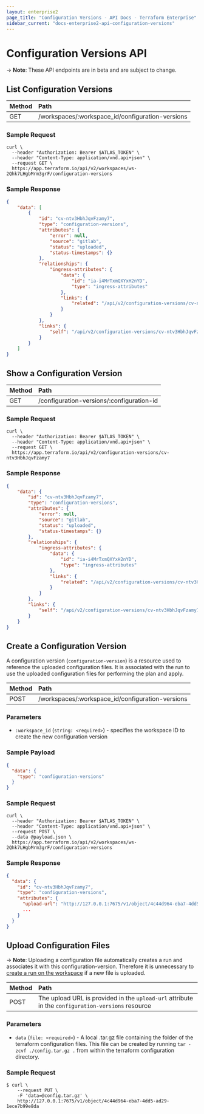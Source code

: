 ```yaml
---
layout: enterprise2
page_title: "Configuration Versions - API Docs - Terraform Enterprise"
sidebar_current: "docs-enterprise2-api-configuration-versions"
---
```


# Configuration Versions API

-> **Note**: These API endpoints are in beta and are subject to change.

## List Configuration Versions

| Method | Path           |
| :----- | :------------- |
| GET | /workspaces/:workspace_id/configuration-versions |

### Sample Request

```shell
curl \
  --header "Authorization: Bearer $ATLAS_TOKEN" \
  --header "Content-Type: application/vnd.api+json" \
  --request GET \
  https://app.terraform.io/api/v2/workspaces/ws-2Qhk7LHgbMrm3grF/configuration-versions
```

### Sample Response

```json
{
    "data": [
        {
            "id": "cv-ntv3HbhJqvFzamy7",
            "type": "configuration-versions",
            "attributes": {
                "error": null,
                "source": "gitlab",
                "status": "uploaded",
                "status-timestamps": {}
            },
            "relationships": {
                "ingress-attributes": {
                    "data": {
                        "id": "ia-i4MrTxmQXYxH2nYD",
                        "type": "ingress-attributes"
                    },
                    "links": {
                        "related": "/api/v2/configuration-versions/cv-ntv3HbhJqvFzamy7/ingress-attributes"
                    }
                }
            },
            "links": {
                "self": "/api/v2/configuration-versions/cv-ntv3HbhJqvFzamy7"
            }
        }
    ]
}
```

## Show a Configuration Version

| Method | Path           |
| :----- | :------------- |
| GET | /configuration-versions/:configuration-id |

### Sample Request

```shell
curl \
  --header "Authorization: Bearer $ATLAS_TOKEN" \
  --header "Content-Type: application/vnd.api+json" \
  --request GET \
  https://app.terraform.io/api/v2/configuration-versions/cv-ntv3HbhJqvFzamy7
```

### Sample Response

```json
{
    "data": {
        "id": "cv-ntv3HbhJqvFzamy7",
        "type": "configuration-versions",
        "attributes": {
            "error": null,
            "source": "gitlab",
            "status": "uploaded",
            "status-timestamps": {}
        },
        "relationships": {
            "ingress-attributes": {
                "data": {
                    "id": "ia-i4MrTxmQXYxH2nYD",
                    "type": "ingress-attributes"
                },
                "links": {
                    "related": "/api/v2/configuration-versions/cv-ntv3HbhJqvFzamy7/ingress-attributes"
                }
            }
        },
        "links": {
            "self": "/api/v2/configuration-versions/cv-ntv3HbhJqvFzamy7"
        }
    }
}
```

## Create a Configuration Version

A configuration version (`configuration-version`) is a resource used to reference the uploaded configuration files. It is associated with the run to use the uploaded configuration files for performing the plan and apply.

| Method | Path           |
| :----- | :------------- |
| POST | /workspaces/:workspace_id/configuration-versions |

### Parameters

- `:workspace_id` (`string: <required>`) - specifies the workspace ID to create the new configuration version

### Sample Payload

```json
{
  "data": {
    "type": "configuration-versions"
  }
}
```

### Sample Request

```shell
curl \
  --header "Authorization: Bearer $ATLAS_TOKEN" \
  --header "Content-Type: application/vnd.api+json" \
  --request POST \
  --data @payload.json \
  https://app.terraform.io/api/v2/workspaces/ws-2Qhk7LHgbMrm3grF/configuration-versions
```

### Sample Response

```json
{
  "data": {
    "id": "cv-ntv3HbhJqvFzamy7",
    "type": "configuration-versions",
    "attributes": {
      "upload-url": "http://127.0.0.1:7675/v1/object/4c44d964-eba7-4dd5-ad29-1ece7b99e8da"
      ...
    }
  }
}
```

## Upload Configuration Files

-> **Note**: Uploading a configuration file automatically creates a run and associates it with this configuration-version. Therefore it is unnecessary to [create a run on the workspace](./run.html#create-a-run) if a new file is uploaded.

| Method | Path           |
| :----- | :------------- |
| POST | The upload URL is provided in the `upload-url` attribute in the `configuration-versions` resource |

### Parameters

- `data` (`file: <required>`) - A local .tar.gz file containing the folder of the terraform configuration files. This file can be created by running `tar -zcvf ./config.tar.gz .` from within the terraform configuration directory.

### Sample Request

```shell
$ curl \
    --request PUT \
    -F 'data=@config.tar.gz' \
    http://127.0.0.1:7675/v1/object/4c44d964-eba7-4dd5-ad29-1ece7b99e8da
```
